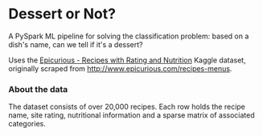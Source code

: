 # Dessert or Not?
A PySpark ML pipeline for solving the classification problem: based on a dish's name, can we tell if it's a dessert?

Uses the [Epicurious - Recipes with Rating and Nutrition](https://www.kaggle.com/datasets/hugodarwood/epirecipes) Kaggle dataset, originally scraped from http://www.epicurious.com/recipes-menus.

### About the data

The dataset consists of over 20,000 recipes. Each row holds the recipe name, site rating, nutritional information and a sparse matrix of associated categories.